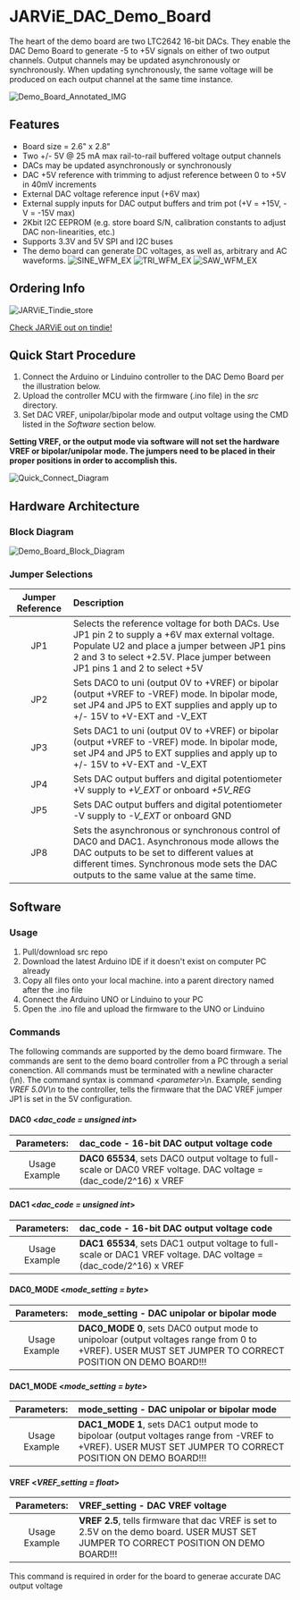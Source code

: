 # JARViE_DAC_Demo_Board
 The heart of the demo board are two LTC2642 16-bit DACs. They enable the DAC Demo Board to generate -5 to +5V signals on either of two output channels. Output channels may be updated asynchronously or synchronously. When updating synchronously, the same voltage will be produced on each output channel at the same time instance.
 
![Demo_Board_Annotated_IMG](https://github.com/DudeYarvie/JARVIE_16-Bit_DAC_Demo_Board/blob/master/Reference%20Docs/JARViE_DAC_DEMO_Board_Annotate.png)

## Features
* Board size = 2.6" x 2.8"
* Two +/- 5V @ 25 mA max rail-to-rail buffered voltage output channels
* DACs may be updated asynchronously or synchronously
* DAC +5V reference with trimming to adjust reference between 0 to +5V in 40mV increments   
* External DAC voltage reference input (+6V max)
* External supply inputs for DAC output buffers and trim pot (+V = +15V, -V = -15V max)   
* 2Kbit I2C EEPROM (e.g. store board S/N, calibration constants to adjust DAC non-linearities, etc.)
* Supports 3.3V and 5V SPI and I2C buses
* The demo board can generate DC voltages, as well as, arbitrary and AC waveforms.
![SINE_WFM_EX](https://raw.githubusercontent.com/DudeYarvie/JARVIE_16-Bit_DAC_Demo_Board/master/Reference%20Docs/pics/SINE_wave.png)
![TRI_WFM_EX](https://raw.githubusercontent.com/DudeYarvie/JARVIE_16-Bit_DAC_Demo_Board/master/Reference%20Docs/pics/TRI_wave.png)
![SAW_WFM_EX](https://raw.githubusercontent.com/DudeYarvie/JARVIE_16-Bit_DAC_Demo_Board/master/Reference%20Docs/pics/SAW_wave.png)

## Ordering Info
![JARViE_Tindie_store](https://d2ss6ovg47m0r5.cloudfront.net/images/tindie-logo@2x.png)

[Check JARViE out on tindie!](https://www.tindie.com/stores/jarvie/)

##  Quick Start Procedure
1. Connect the Arduino or Linduino controller to the DAC Demo Board per the illustration below.
2. Upload the controller MCU with the firmware (.ino file) in the *src* directory.
3. Set DAC VREF, unipolar/bipolar mode and output voltage using the CMD listed in the *Software* section below.

**Setting VREF, or the output mode via software will not set the hardware VREF or bipolar/unipolar mode. The jumpers need to be placed in their proper positions in order to accomplish this.**

![Quick_Connect_Diagram](https://github.com/DudeYarvie/JARVIE_16-Bit_DAC_Demo_Board/blob/master/Reference%20Docs/JARViE_DAC_DEMO_Quick_Connect_Diagram.png)

## Hardware Architecture 
### Block Diagram
![Demo_Board_Block_Diagram](https://github.com/DudeYarvie/JARVIE_16-Bit_DAC_Demo_Board/blob/master/Reference%20Docs/JARViE_DAC_DEMO_Block_Diagram.png)
### Jumper Selections
| Jumper Reference| Description |
|:---:|:---|
| JP1 | Selects the reference voltage for both DACs.  Use JP1 pin 2 to supply a +6V max external voltage.  Populate U2 and place a jumper between JP1 pins 2 and 3 to select +2.5V.  Place jumper between JP1 pins 1 and 2 to select +5V |
| JP2 |  Sets DAC0 to uni (output 0V to +VREF) or bipolar (output +VREF to -VREF) mode.  In bipolar mode, set JP4 and JP5 to EXT supplies and apply up to +/- 15V to +V-EXT and -V_EXT  |
| JP3 | Sets DAC1 to uni (output 0V to +VREF) or bipolar (output +VREF to -VREF) mode.  In bipolar mode, set JP4 and JP5 to EXT supplies and apply up to +/- 15V to +V-EXT and -V_EXT |
| JP4 | Sets DAC output buffers and digital potentiometer +V supply to *+V_EXT* or onboard *+5V_REG* |
| JP5 | Sets DAC output buffers and digital potentiometer -V supply to *-V_EXT* or onboard GND |
| JP8 | Sets the asynchronous or synchronous control of DAC0 and DAC1.  Asynchronous mode allows the DAC outputs to be set to different values at different times.  Synchronous mode sets the DAC outputs to the same value at the same time. |


## Software 
### Usage
1. Pull/download src repo  
2. Download the latest Arduino IDE if it doesn't exist on computer PC already
3. Copy all files onto your local machine. into a parent directory named after the .ino file
4. Connect the Arduino UNO or Linduino to your PC
5. Open the .ino file and upload the firmware to the UNO or Linduino 

### Commands
The following commands are supported by the demo board firmware.  The commands are sent to the demo board controller from a PC through a serial conenction.  All commands must be terminated with a newline character (\n).  The command syntax is command <*parameter*>\n. Example, sending *VREF 5.0V\n* to the controller, tells the firmware that the DAC VREF jumper JP1 is set in the 5V configuration.

#### **DAC0** <*dac_code = unsigned int*> 

|Parameters: |**dac_code** - 16-bit DAC output voltage code|
|:---:|:---|
|Usage Example| **DAC0 65534**, sets DAC0 output voltage to full-scale or DAC0 VREF voltage. DAC voltage = (dac_code/2^16) x VREF|

#### **DAC1** <*dac_code = unsigned int*> 

|Parameters: |**dac_code** - 16-bit DAC output voltage code|
|:---:|:---|
|Usage Example| **DAC1 65534**, sets DAC1 output voltage to full-scale or DAC1 VREF voltage. DAC voltage = (dac_code/2^16) x VREF|

#### **DAC0_MODE** <*mode_setting = byte*> 

|Parameters: |**mode_setting** - DAC unipolar or bipolar mode|
|:---:|:---|
|Usage Example| **DAC0_MODE 0**, sets DAC0 output mode to unipoloar (output voltages range from 0 to +VREF). USER MUST SET JUMPER TO CORRECT POSITION ON DEMO BOARD!!!|

#### **DAC1_MODE** <*mode_setting = byte*> 

|Parameters: |**mode_setting** - DAC unipolar or bipolar mode|
|:---:|:---|
|Usage Example| **DAC1_MODE 1**, sets DAC1 output mode to bipoloar (output voltages range from -VREF to +VREF). USER MUST SET JUMPER TO CORRECT POSITION ON DEMO BOARD!!!|

#### **VREF** <*VREF_setting = float*> 

|Parameters: |**VREF_setting** - DAC VREF voltage|
|:---:|:---|
|Usage Example| **VREF 2.5**, tells firmware that dac VREF is set to 2.5V on the demo board. USER MUST SET JUMPER TO CORRECT POSITION ON DEMO BOARD!!!|

This command is required in order for the board to generae accurate DAC output voltage 
